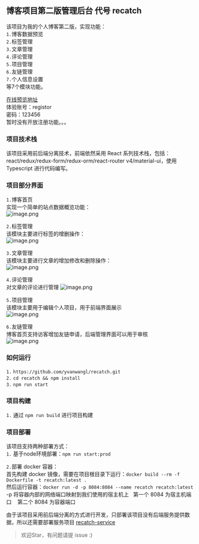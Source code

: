 ## 博客项目第二版管理后台 代号 recatch

该项目为我的个人博客第二版，实现功能：</br>
`1.`博客数据预览</br>
`2.`标签管理</br>
`3.`文章管理</br>
`4.`评论管理</br>
`5.`项目管理</br>
`6.`友链管理</br>
`7.`个人信息设置</br>
等7个模块功能。</br>

[在线预览地址](https://admin.yvanwang.com/)</br>
体验账号：registor</br>
密码：123456</br>
暂时没有开放注册功能。。。

### 项目技术栈
该项目采用前后端分离技术，前端依然采用 React 系列技术栈，包括： </br>
react/redux/redux-form/redux-orm/react-router v4/material-ui，使用 Typescript 进行代码编写。</br>

### 项目部分界面
`1.`博客首页</br>
实现一个简单的站点数据概览功能：</br>
![image.png](//dn-cnode.qbox.me/FlT4UaSlGzjqZ88z1Rn39bIDEvhI)

`2.`标签管理</br>
该模块主要进行标签的增删操作：</br>
![image.png](//dn-cnode.qbox.me/Fi8Iz1R9eizNOLY0hpYotxF2XBQO)

`3.`文章管理</br>
该模块主要进行文章的增加修改和删除操作：</br>
![image.png](//dn-cnode.qbox.me/FuYkRaTbR4JgIJ9H2g7crazyUKnP)

`4.`评论管理</br>
对文章的评论进行管理
![image.png](//dn-cnode.qbox.me/Fg0703cgD5DidnziyoPBFlBF8BPl)

`5.`项目管理</br>
该模块主要用于编辑个人项目，用于前端界面展示</br>
![image.png](//dn-cnode.qbox.me/Fum8ObU8HP8hF4hee0Yijh4zesGl)

`6.`友链管理</br>
博客首页支持访客增加友链申请，后端管理界面可以用于审核</br>
![image.png](//dn-cnode.qbox.me/FrSdUJ_mxA5TvLG4z4O3es6BhdDJ)

### 如何运行
`1.` `https://github.com/yvanwangl/recatch.git`</br>
`2.` `cd recatch && npm install`</br>
`3.` `npm run start`</br>

### 项目构建
`1.` 通过 `npm run build` 进行项目构建</br>

### 项目部署
该项目支持两种部署方式：</br>
`1.` 基于node环境部署：`npm run start:prod`</br>

`2.`部署 docker 容器：</br>
首先构建 docker 镜像，需要在项目根目录下运行：`docker build --rm -f Dockerfile -t recatch:latest .`</br>
然后运行容器：`docker run -d -p 8084:8084 --name recatch recatch:latest`</br>
-p  将容器内部的网络端口映射到我们使用的宿主机上    第一个 8084 为宿主机端口    第二个 8084 为容器端口</br>

由于该项目采用前后端分离的方式进行开发，只部署该项目没有后端服务提供数据，所以还需要部署服务项目 [recatch-service](https://github.com/yvanwangl/recatch-service)

> 欢迎Star，有问题请提 issue :)
